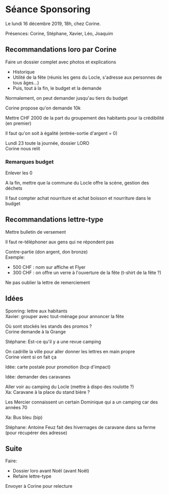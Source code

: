 # Séance Sponsoring

Le lundi 16 décembre 2019, 18h, chez Corine.

Présences: Corine, Stéphane, Xavier, Léo, Joaquim

## Recommandations loro par Corine

Faire un dossier complet avec photos et explications

* Historique 
* Utilité de la fête (réunis les gens du Locle, s'adresse aux personnes de tous âges...)
* Puis, tout à la fin, le budget et la demande

Normalement, on peut demander jusqu'au tiers du budget

Corine propose qu'on demande 10k

Mettre CHF 2000 de la part du groupement des habitants pour la crédibilité (en premier)

Il faut qu'on soit à égalité (entrée-sortie d'argent = 0)

Lundi 23 toute la journée, dossier LORO  
Corine nous relit

### Remarques budget

Enlever les 0

A la fin, mettre que la commune du Locle offre la scène, gestion des déchets

Il faut compter achat nourriture et achat boisson et nourriture dans le budget

## Recommandations lettre-type

Mettre bulletin de versement

Il faut re-téléphoner aux gens qui ne répondent pas

Contre-partie (don argent, don bronze)  
Exemple:
* 500 CHF : nom sur affiche et Flyer
* 300 CHF : on offre un verre à l'ouverture de la fête (t-shirt de la fête ?)

Ne pas oublier la lettre de remerciement

## Idées 

Sponring: lettre aux habitants  
Xavier: grouper avec tout-ménage pour annoncer la fête

Où sont stockés les stands des promos ?  
Corine demande à la Grange

Stéphane: Est-ce qu'il y a une revue camping

On cadrille la ville pour aller donner les lettres en main propre  
Corine vient si on fait ça

Idée: carte postale pour promotion (bcp d'impact)

Idée: demander des caravanes

Aller voir au camping du Locle (mettre à dispo des roulotte ?)  
Xa: Caravane à la place du stand bière ?

Les Mercier connaissent un certain Dominique qui a un camping car des années 70

Xa: Bus bleu (bip)

Stéphane: Antoine Feuz fait des hivernages de caravane dans sa ferme (pour récupérer des adresse)

## Suite

Faire:
* Dossier loro avant Noël (avant Noël)
* Refaire lettre-type

Envoyer à Corine pour relecture
